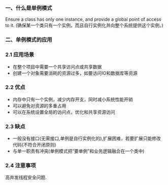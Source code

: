 ### 一、什么是单例模式
Ensure a class has only one instance, and provide a global point of access to it.
(确保某一个类只有一个实例，而且自行实例化并向整个系统提供这个实例。)

### 二、单例模式的应用
### 2.1 应用场景
- 在整个项目中需要一个共享访问点或共享数据
- 创建一个对象需要消耗的资源过多，如要访问IO和数据库等资源

### 2.2 优点
- 内存中只有一个实例，减少内存开支，同时减小系统性能开销
- 可以避免对资源的多重占用
- 可以在系统设置全局的访问点，优化和共享资源访问
### 2.3 缺点
- 一般没有接口(无需接口,单例是自行实例化的),扩展困难，若要扩展只能修改代码(不符合开闭原则)
- 与单一职责有冲突(单例模式把“要单例”和业务逻辑融合在一个类中)
### 2.4 注意事项
高并发线程安全问题.